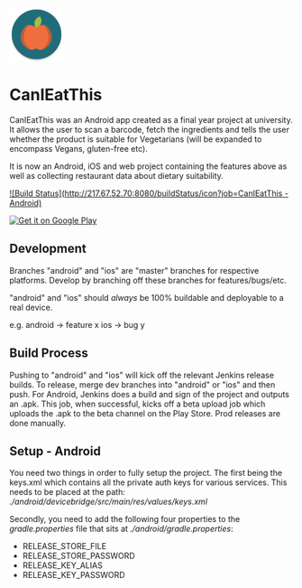 ![](/other/logo.png?raw=true)
# CanIEatThis
CanIEatThis was an Android app created as a final year project at university. It allows the user to scan a barcode, fetch the ingredients and tells the user whether the product is suitable for Vegetarians (will be expanded to encompass Vegans, gluten-free etc).

It is now an Android, iOS and web project containing the features above as well as collecting restaurant data about dietary suitability.

[![Build Status](http://217.67.52.70:8080/buildStatus/icon?job=CanIEatThis - Android)](http://217.67.52.70:8080/job/CanIEatThis%20-%20Android/)

<a href='https://play.google.com/store/apps/details?id=com.adamshort.canieatthis.app&utm_source=global_co&utm_medium=prtnr&utm_content=Mar2515&utm_campaign=PartBadge&pcampaignid=MKT-Other-global-all-co-prtnr-py-PartBadge-Mar2515-1'><img alt='Get it on Google Play' src='https://play.google.com/intl/en_gb/badges/images/generic/en_badge_web_generic.png' height='100'/></a>

## Development

Branches "android" and "ios" are "master" branches for respective platforms. Develop by branching off these branches for features/bugs/etc.

"android" and "ios" should *always* be 100% buildable and deployable to a real device.

e.g. 
android -> feature x
ios -> bug y

## Build Process
Pushing to "android" and "ios" will kick off the relevant Jenkins release builds. To release, merge dev branches into "android" or "ios" and then push. For Android, Jenkins does a build and sign of the project and outputs an .apk. This job, when successful, kicks off a beta upload job which uploads the .apk to the beta channel on the Play Store. Prod releases are done manually.

## Setup - Android
You need two things in order to fully setup the project. The first being the keys.xml which contains all the private auth keys for various services.
This needs to be placed at the path: _./android/devicebridge/src/main/res/values/keys.xml_

Secondly, you need to add the following four properties to the _gradle.properties_ file that sits at _./android/gradle.properties_:
- RELEASE_STORE_FILE
- RELEASE_STORE_PASSWORD
- RELEASE_KEY_ALIAS
- RELEASE_KEY_PASSWORD
